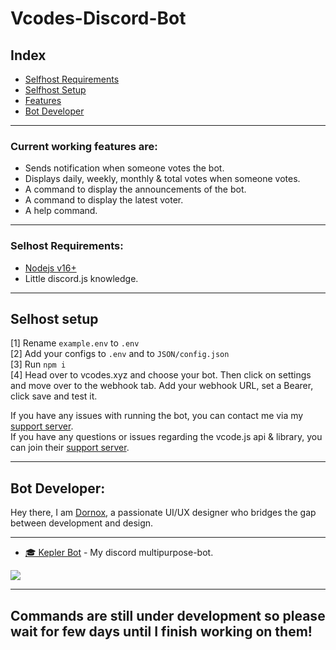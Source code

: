 # Vcodes-Discord-Bot

## **Index**
- [Selfhost Requirements](#selhost-requirements)
- [Selfhost Setup](#selhost-setup)
- [Features](#current-working-features-are)
- [Bot Developer](#bot-developer)
___

### **Current working features are:**  
- Sends notification when someone votes the bot.
- Displays daily, weekly, monthly & total votes when someone votes.
- A command to display the announcements of the bot.
- A command to display the latest voter.
- A help command.
___

### **Selhost Requirements:**
- [Nodejs v16+](https://nodejs.org/en)
- Little discord.js knowledge.
___

## **Selhost setup**  
[1] Rename `example.env` to `.env`  
[2] Add your configs to `.env` and to `JSON/config.json`  
[3] Run `npm i`  
[4] Head over to vcodes.xyz and choose your bot. Then click on settings and move over to the webhook tab. Add your webhook URL, set a Bearer, click save and test it.  

If you have any issues with running the bot, you can contact me via my [support server](https://discord.gg/zNVJqYdNXw).  
If you have any questions or issues regarding the vcode.js api & library, you can join their [support server](https://discord.gg/vcodes-xyz-849011617962393638). 
___

## **Bot Developer:**
Hey there, I am [Dornox](https://v2.krushna.tech), a passionate UI/UX designer who bridges the gap between development and design.
___

- [🎓 Kepler Bot](https://keplerbot.xyz) - My discord multipurpose-bot.
<a href="https://vcodes.xyz/bot/1047853733431738418/vote">
<img src="https://vcodes.xyz/api/v1/bot/1047853733431738418/widget.svg">
</a>  

***

## **Commands are still under development so please wait for few days until I finish working on them!**
